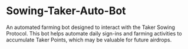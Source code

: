 # Sowing-Taker-Auto-Bot
An automated farming bot designed to interact with the Taker Sowing Protocol. This bot helps automate daily sign-ins and farming activities to accumulate Taker Points, which may be valuable for future airdrops.
